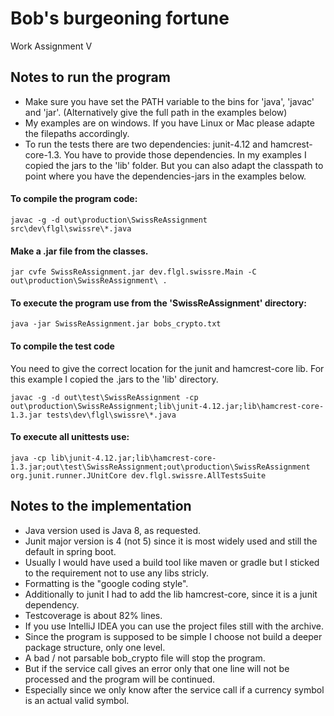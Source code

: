 # Bob's burgeoning fortune
Work Assignment V

## Notes to run the program
 - Make sure you have set the PATH variable to the bins for 'java', 'javac' and 'jar'. (Alternatively give the full path in the examples below)
 - My examples are on windows. If you have Linux or Mac please adapte the filepaths accordingly.
 - To run the tests there are two dependencies: junit-4.12 and hamcrest-core-1.3. You have to provide those dependencies. In my examples I copied the jars to the 'lib' folder. But you can also adapt the classpath to point where you have the dependencies-jars in the examples below.


#### To compile the program code:
  `javac -g -d out\production\SwissReAssignment src\dev\flgl\swissre\*.java`


#### Make a .jar file from the classes.
  `jar cvfe SwissReAssignment.jar dev.flgl.swissre.Main -C out\production\SwissReAssignment\ .`


#### To execute the program use from the 'SwissReAssignment' directory:
  `java -jar SwissReAssignment.jar bobs_crypto.txt`


#### To compile the test code
You need to give the correct location for the junit and hamcrest-core lib. For this example I copied the .jars to the 'lib' directory.

  `javac -g -d out\test\SwissReAssignment -cp out\production\SwissReAssignment;lib\junit-4.12.jar;lib\hamcrest-core-1.3.jar tests\dev\flgl\swissre\*.java`


#### To execute all unittests use:
  `java -cp lib\junit-4.12.jar;lib\hamcrest-core-1.3.jar;out\test\SwissReAssignment;out\production\SwissReAssignment org.junit.runner.JUnitCore dev.flgl.swissre.AllTestsSuite`


## Notes to the implementation
 - Java version used is Java 8, as requested.
 - Junit major version is 4 (not 5) since it is most widely used and still the default in spring boot.
 - Usually I would have used a build tool like maven or gradle but I sticked to the requirement not to use any libs stricly.
 - Formatting is the "google coding style".
 - Additionally to junit I had to add the lib hamcrest-core, since it is a junit dependency.
 - Testcoverage is about 82% lines.
 - If you use IntelliJ IDEA you can use the project files still with the archive.
 - Since the program is supposed to be simple I choose not build a deeper package structure, only one level.
 - A bad / not parsable bob_crypto file will stop the program.
 - But if the service call gives an error only that one line will not be processed and the program will be continued.
 - Especially since we only know after the service call if a currency symbol is an actual valid symbol.
